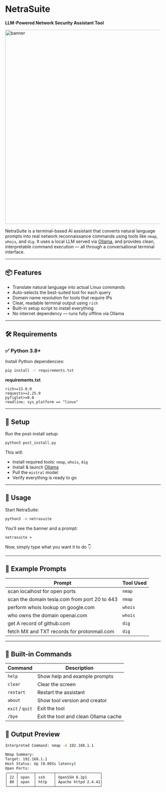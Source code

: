#  NetraSuite  
**LLM-Powered Network Security Assistant Tool**

<img width="628" alt="banner" src="https://github.com/user-attachments/assets/782251bb-8caa-440a-8235-60b68e781d01" />

NetraSuite is a terminal-based AI assistant that converts natural language prompts into real network reconnaissance commands using tools like `nmap`, `whois`, and `dig`. It uses a local LLM served via [Ollama](https://ollama.com), and provides clean, interpretable command execution — all through a conversational terminal interface.

---

## 📦 Features

- Translate natural language into actual Linux commands
- Auto-selects the best-suited tool for each query
- Domain name resolution for tools that require IPs
- Clear, readable terminal output using `rich`
- Built-in setup script to install everything
- No internet dependency — runs fully offline via Ollama

---

## 🛠️ Requirements

### ✅ Python 3.8+

Install Python dependencies:

```bash
pip install -r requirements.txt
```

**requirements.txt**
```
rich>=13.0.0
requests>=2.25.0
pyfiglet>=0.8
readline; sys_platform == "linux"
```

---

## 🔧 Setup

Run the post-install setup:

```bash
python3 post_install.py
```

This will:
- Install required tools: `nmap`, `whois`, `dig`
- Install & launch [Ollama](https://ollama.com)
- Pull the `mistral` model
- Verify everything is ready to go

---

## 🚀 Usage

Start NetraSuite:

```bash
python3 -m netrasuite
```

You’ll see the banner and a prompt:

```
netrasuite >
```

Now, simply type what you want it to do 👇

---

## 💬 Example Prompts

| Prompt                                                   | Tool Used |
|-----------------------------------------------------------|-----------|
| scan localhost for open ports                             | `nmap`    |
| scan the domain tesla.com from port 20 to 443             | `nmap`    |
| perform whois lookup on google.com                        | `whois`   |
| who owns the domain openai.com                            | `whois`   |
| get A record of github.com                                | `dig`     |
| fetch MX and TXT records for protonmail.com               | `dig`     |

---

## 🧠 Built-in Commands

| Command          | Description                          |
|------------------|--------------------------------------|
| `help`           | Show help and example prompts        |
| `clear`          | Clear the screen                     |
| `restart`        | Restart the assistant                |
| `about`          | Show tool version and creator        |
| `exit` / `quit`  | Exit the tool                        |
| `/bye`           | Exit the tool and clean Ollama cache |

## 📁 Output Preview

```bash
Interpreted Command: nmap -A 192.168.1.1

Nmap Summary:
Target: 192.168.1.1
Host Status: Up (0.003s latency)
Open Ports:
╭────┬───────┬────────┬────────────────────╮
│ 22 │ open  │ ssh    │ OpenSSH 8.2p1      │
│ 80 │ open  │ http   │ Apache httpd 2.4.41│
╰────┴───────┴────────┴────────────────────╯
